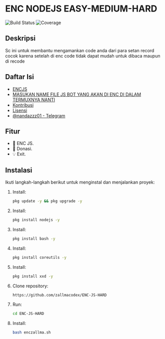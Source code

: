 # ENC NODEJS EASY-MEDIUM-HARD

![Build Status](https://img.shields.io/travis/username/proyek-luar-biasa.svg)
![Coverage](https://img.shields.io/coveralls/username/proyek-luar-biasa.svg)

## Deskripsi
Sc ini untuk membantu mengamankan code anda dari para setan record cocok karena setelah di enc code tidak dapat mudah untuk dibaca maupun di recode

## Daftar Isi
- [ENCJS](#fitur)
- [MASUKAN NAME FILE JS BOT YANG AKAN DI ENC DI DALAM TERMUXNYA NANTI](#contoh-penggunaan)
- [Kontribusi](#kontribusi)
- [Lisensi](#lisensi)
- [@nandazzz01 - Telegram](#kontak)

## Fitur
- 🔧 ENC JS.
- 🚀 Donasi.
- 💡 Exit.

## Instalasi
Ikuti langkah-langkah berikut untuk menginstal dan menjalankan proyek:

1. Install:
   ```bash
   pkg update -y && pkg upgrade -y
2. Install:
   ```bash
   pkg install nodejs -y
3. Install:
   ```bash
   pkg install bash -y
4. Install:
   ```bash
   pkg install coreutils -y
5. Install:
   ```bash
   pkg install xxd -y
6. Clone repository:
   ```bash
   https://github.com/zallmacodex/ENC-JS-HARD
7. Run:
   ```bash
   cd ENC-JS-HARD
8. Install:
   ```bash
   bash enczallma.sh
   
